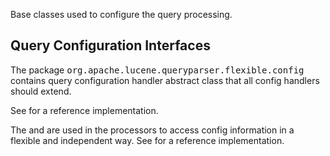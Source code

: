 ﻿<!--
 Licensed to the Apache Software Foundation (ASF) under one or more
 contributor license agreements.  See the NOTICE file distributed with
 this work for additional information regarding copyright ownership.
 The ASF licenses this file to You under the Apache License, Version 2.0
 (the "License"); you may not use this file except in compliance with
 the License.  You may obtain a copy of the License at

     http://www.apache.org/licenses/LICENSE-2.0

 Unless required by applicable law or agreed to in writing, software
 distributed under the License is distributed on an "AS IS" BASIS,
 WITHOUT WARRANTIES OR CONDITIONS OF ANY KIND, either express or implied.
 See the License for the specific language governing permissions and
 limitations under the License.
-->

Base classes used to configure the query processing.

## Query Configuration Interfaces

 The package <tt>org.apache.lucene.queryparser.flexible.config</tt> contains query configuration handler abstract class that all config handlers should extend. 

 See [](xref:Lucene.Net.QueryParsers.Flexible.Standard.Config.StandardQueryConfigHandler) for a reference implementation. 

 The [](xref:Lucene.Net.QueryParsers.Flexible.Core.Config.QueryConfigHandler) and [](xref:Lucene.Net.QueryParsers.Flexible.Core.Config.FieldConfig) are used in the processors to access config information in a flexible and independent way. See [](xref:Lucene.Net.QueryParsers.Flexible.Standard.Processors.TermRangeQueryNodeProcessor) for a reference implementation. 